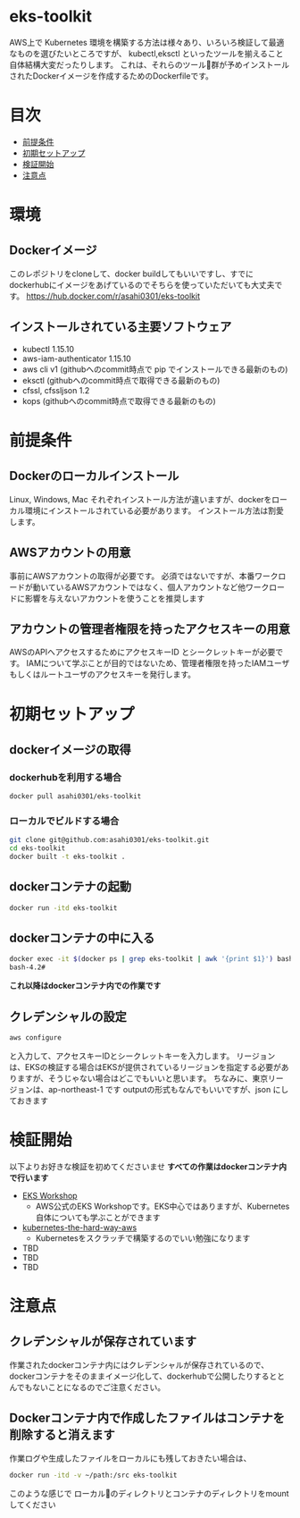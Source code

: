 # eks-toolkit
AWS上で Kubernetes 環境を構築する方法は様々あり、いろいろ検証して最適なものを選びたいところですが、
kubectl,eksctl といったツールを揃えること自体結構大変だったりします。
これは、それらのツール群が予めインストールされたDockerイメージを作成するためのDockerfileです。

# 目次
* [前提条件](#前提条件)
* [初期セットアップ](#初期セットアップ)
* [検証開始](#検証開始)
* [注意点](#注意点)

# 環境
## Dockerイメージ
このレポジトリをcloneして、docker buildしてもいいですし、すでにdockerhubにイメージをあげているのでそちらを使っていただいても大丈夫です。
https://hub.docker.com/r/asahi0301/eks-toolkit

## インストールされている主要ソフトウェア
- kubectl 1.15.10
- aws-iam-authenticator 1.15.10
- aws cli v1 (githubへのcommit時点で pip でインストールできる最新のもの)
- eksctl (githubへのcommit時点で取得できる最新のもの)
- cfssl, cfssljson 1.2
- kops (githubへのcommit時点で取得できる最新のもの)


# 前提条件
## Dockerのローカルインストール
Linux, Windows, Mac それぞれインストール方法が違いますが、dockerをローカル環境にインストールされている必要があります。
インストール方法は割愛します。

## AWSアカウントの用意
事前にAWSアカウントの取得が必要です。
必須ではないですが、本番ワークロードが動いているAWSアカウントではなく、個人アカウントなど他ワークロードに影響を与えないアカウントを使うことを推奨します

## アカウントの管理者権限を持ったアクセスキーの用意
AWSのAPIへアクセスするためにアクセスキーID とシークレットキーが必要です。
IAMについて学ぶことが目的ではないため、管理者権限を持ったIAMユーザもしくはルートユーザのアクセスキーを発行します。

# 初期セットアップ
## dockerイメージの取得
### dockerhubを利用する場合
```sh
docker pull asahi0301/eks-toolkit
```
### ローカルでビルドする場合
```sh
git clone git@github.com:asahi0301/eks-toolkit.git
cd eks-toolkit
docker built -t eks-toolkit .
```
## dockerコンテナの起動
```sh
docker run -itd eks-toolkit
```

## dockerコンテナの中に入る
```sh
docker exec -it $(docker ps | grep eks-toolkit | awk '{print $1}') bash
bash-4.2#
```
**これ以降はdockerコンテナ内での作業です**
## クレデンシャルの設定
```sh
aws configure
```
と入力して、アクセスキーIDとシークレットキーを入力します。
リージョンは、EKSの検証する場合はEKSが提供されているリージョンを指定する必要がありますが、そうじゃない場合はどこでもいいと思います。
ちなみに、東京リージョンは、ap-northeast-1 です
outputの形式もなんでもいいですが、json にしておきます

# 検証開始
以下よりお好きな検証を初めてくださいませ
**すべての作業はdockerコンテナ内で行います**
- [EKS Workshop](https://eksworkshop.com/)
    - AWS公式のEKS Workshopです。EKS中心ではありますが、Kubernetes自体についても学ぶことができます
- [kubernetes-the-hard-way-aws](https://github.com/danonb10/kubernetes-the-hard-way-aws)
    - Kubernetesをスクラッチで構築するのでいい勉強になります
- TBD
- TBD
- TBD


# 注意点
## クレデンシャルが保存されています
作業されたdockerコンテナ内にはクレデンシャルが保存されているので、dockerコンテナをそのままイメージ化して、dockerhubで公開したりするととんでもないことになるのでご注意ください。

## Dockerコンテナ内で作成したファイルはコンテナを削除すると消えます
作業ログや生成したファイルをローカルにも残しておきたい場合は、
```sh
docker run -itd -v ~/path:/src eks-toolkit 
```
このような感じで ローカルのディレクトリとコンテナのディレクトリをmountしてください




